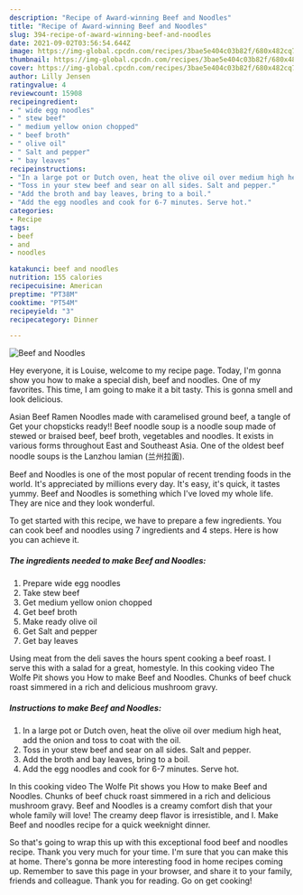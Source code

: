 ```yaml
---
description: "Recipe of Award-winning Beef and Noodles"
title: "Recipe of Award-winning Beef and Noodles"
slug: 394-recipe-of-award-winning-beef-and-noodles
date: 2021-09-02T03:56:54.644Z
image: https://img-global.cpcdn.com/recipes/3bae5e404c03b82f/680x482cq70/beef-and-noodles-recipe-main-photo.jpg
thumbnail: https://img-global.cpcdn.com/recipes/3bae5e404c03b82f/680x482cq70/beef-and-noodles-recipe-main-photo.jpg
cover: https://img-global.cpcdn.com/recipes/3bae5e404c03b82f/680x482cq70/beef-and-noodles-recipe-main-photo.jpg
author: Lilly Jensen
ratingvalue: 4
reviewcount: 15908
recipeingredient:
- " wide egg noodles"
- " stew beef"
- " medium yellow onion chopped"
- " beef broth"
- " olive oil"
- " Salt and pepper"
- " bay leaves"
recipeinstructions:
- "In a large pot or Dutch oven, heat the olive oil over medium high heat, add the onion and toss to coat with the oil."
- "Toss in your stew beef and sear on all sides. Salt and pepper."
- "Add the broth and bay leaves, bring to a boil."
- "Add the egg noodles and cook for 6-7 minutes. Serve hot."
categories:
- Recipe
tags:
- beef
- and
- noodles

katakunci: beef and noodles 
nutrition: 155 calories
recipecuisine: American
preptime: "PT38M"
cooktime: "PT54M"
recipeyield: "3"
recipecategory: Dinner

---
```



![Beef and Noodles](https://img-global.cpcdn.com/recipes/3bae5e404c03b82f/680x482cq70/beef-and-noodles-recipe-main-photo.jpg)

Hey everyone, it is Louise, welcome to my recipe page. Today, I'm gonna show you how to make a special dish, beef and noodles. One of my favorites. This time, I am going to make it a bit tasty. This is gonna smell and look delicious.

Asian Beef Ramen Noodles made with caramelised ground beef, a tangle of Get your chopsticks ready!! Beef noodle soup is a noodle soup made of stewed or braised beef, beef broth, vegetables and noodles. It exists in various forms throughout East and Southeast Asia. One of the oldest beef noodle soups is the Lanzhou lamian (兰州拉面).

Beef and Noodles is one of the most popular of recent trending foods in the world. It's appreciated by millions every day. It's easy, it's quick, it tastes yummy. Beef and Noodles is something which I've loved my whole life. They are nice and they look wonderful.


To get started with this recipe, we have to prepare a few ingredients. You can cook beef and noodles using 7 ingredients and 4 steps. Here is how you can achieve it.

<!--inarticleads1-->

##### The ingredients needed to make Beef and Noodles:

1. Prepare  wide egg noodles
1. Take  stew beef
1. Get  medium yellow onion chopped
1. Get  beef broth
1. Make ready  olive oil
1. Get  Salt and pepper
1. Get  bay leaves


Using meat from the deli saves the hours spent cooking a beef roast. I serve this with a salad for a great, homestyle. In this cooking video The Wolfe Pit shows you How to make Beef and Noodles. Chunks of beef chuck roast simmered in a rich and delicious mushroom gravy. 

<!--inarticleads2-->

##### Instructions to make Beef and Noodles:

1. In a large pot or Dutch oven, heat the olive oil over medium high heat, add the onion and toss to coat with the oil.
1. Toss in your stew beef and sear on all sides. Salt and pepper.
1. Add the broth and bay leaves, bring to a boil.
1. Add the egg noodles and cook for 6-7 minutes. Serve hot.


In this cooking video The Wolfe Pit shows you How to make Beef and Noodles. Chunks of beef chuck roast simmered in a rich and delicious mushroom gravy. Beef and Noodles is a creamy comfort dish that your whole family will love! The creamy deep flavor is irresistible, and I. Make Beef and noodles recipe for a quick weeknight dinner. 

So that's going to wrap this up with this exceptional food beef and noodles recipe. Thank you very much for your time. I'm sure that you can make this at home. There's gonna be more interesting food in home recipes coming up. Remember to save this page in your browser, and share it to your family, friends and colleague. Thank you for reading. Go on get cooking!
